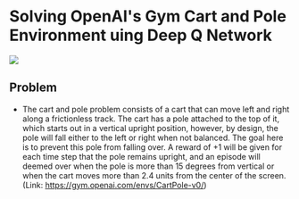 # Solving OpenAI's Gym Cart and Pole Environment uing Deep Q Network

<img src="https://github.com/saty99/Deep Q-Network OpenAI's Gym Cart and Pole Environment/blob/master/Image1.jpg"/>

## Problem
- The cart and pole problem consists of a cart that can move left and right along a frictionless track. The cart has a pole attached to the top of it, which starts out in a vertical upright position, however, by design, the pole will fall either to the left or right when not balanced. The goal here is to prevent this pole from falling over. A reward of +1 will be given for each time step that the pole remains upright, and an episode will deemed over when the pole is more than 15 degrees from vertical or when the cart moves more than  2.4 units from the center of the screen. (Link: https://gym.openai.com/envs/CartPole-v0/)

